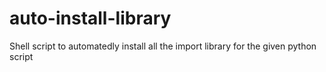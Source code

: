 # auto-install-library
Shell script to automatedly install all the import library for the given python script
